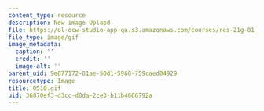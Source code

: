 ```yaml
---
content_type: resource
description: New image Uplaod
file: https://ol-ocw-studio-app-qa.s3.amazonaws.com/courses/res-21g-01-kana-spring-2010/36870ef3d3ccd8da2ce3b11b4606792a_0510.gif
file_type: image/gif
image_metadata:
  caption: ''
  credit: ''
  image-alt: ''
parent_uid: 9e877172-81ae-50d1-5968-759caed04929
resourcetype: Image
title: 0510.gif
uid: 36870ef3-d3cc-d8da-2ce3-b11b4606792a
---
```

